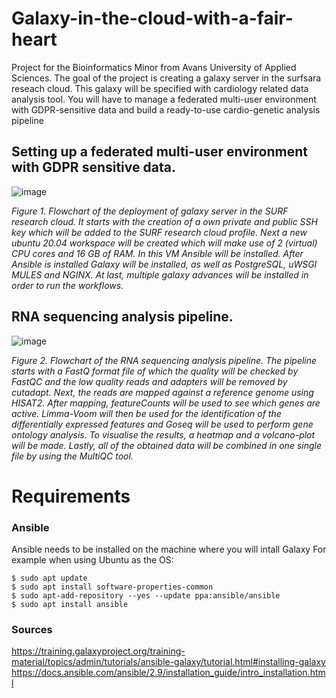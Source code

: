 # Galaxy-in-the-cloud-with-a-fair-heart
Project for the Bioinformatics Minor from Avans University of Applied Sciences. The goal of the project is creating a galaxy server in the surfsara reseach cloud. This galaxy will be specified with cardiology related data analysis tool. You will have to manage a federated multi-user environment with GDPR-sensitive data and build a ready-to-use cardio-genetic analysis pipeline

## Setting up a federated multi-user environment with GDPR sensitive data. 
![image](https://user-images.githubusercontent.com/80160380/168887376-73f87853-0680-4b83-a05e-ea2dd3d78f75.png)

*Figure 1. Flowchart of the deployment of galaxy server in the SURF research cloud. It starts with the creation of a own private and public SSH key which will be added to the SURF research cloud profile. Next a new ubuntu 20.04 workspace will be created which will make use of 2 (virtual) CPU cores and 16 GB of RAM. In this VM Ansible will be installed. After Ansible is installed Galaxy will be installed, as well as PostgreSQL, uWSGI MULES and NGINX. At last, multiple galaxy advances will be installed in order to run the workflows.*

## RNA sequencing analysis pipeline. 
![image](https://user-images.githubusercontent.com/80160380/168887779-b87bd891-84c1-4d9f-992f-8bbcc45699f1.png)

*Figure 2. Flowchart of the RNA sequencing analysis pipeline. The pipeline starts with a FastQ format file of which the quality will be checked by FastQC and the low quality reads and adapters will be removed by cutadapt. Next, the reads are mapped against a reference genome using HISAT2. After mapping, featureCounts will be used to see which genes are active. Limma-Voom will then be used for the identification of the differentially expressed features and Goseq will be used to perform gene ontology analysis. To visualise the results, a heatmap and a volcano-plot will be made. Lastly, all of the obtained data will be combined in one single file by using the MultiQC tool.*

# Requirements
### Ansible
Ansible needs to be installed on the machine where you will intall Galaxy
For example when using Ubuntu as the OS:

```
$ sudo apt update
$ sudo apt install software-properties-common
$ sudo apt-add-repository --yes --update ppa:ansible/ansible
$ sudo apt install ansible
```


### Sources
https://training.galaxyproject.org/training-material/topics/admin/tutorials/ansible-galaxy/tutorial.html#installing-galaxy 
https://docs.ansible.com/ansible/2.9/installation_guide/intro_installation.html 
